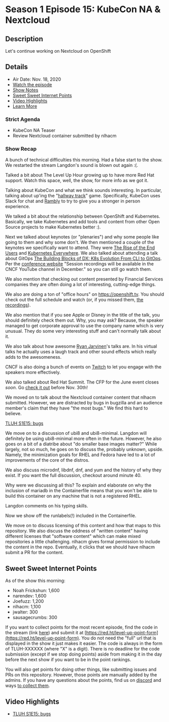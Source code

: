 # Season 1 Episode 15: KubeCon NA & Nextcloud

## Description

Let's continue working on Nextcloud on OpenShift

## Details

* Air Date: Nov. 18, 2020
* [Watch the episode](https://youtu.be/QhXOfoWNHv4)
* [Show Notes](#show-notes)
* [Sweet Sweet Internet Points](#sweet-sweet-internet-points)
* [Video Highlights](#video-highlights)
* [Learn More](https://red.ht/leveluphour)

### Strict Agenda

* KubeCon NA Teaser
* Review Nextcloud container submitted by nlhacm

### Show Recap

A bunch of technical difficulties this morning.
Had a false start to the show.
We restarted the stream
Langdon's sound is blown out again :(.

Talked a bit about The Level Up Hour growing up to have more Red Hat support.
Watch this space, well, the show, for more info as we got it.

Talking about KubeCon and what we think sounds interesting.
In particular, talking about up'ing the "[hallway track](https://blogs.vmware.com/opensource/2018/05/15/hallway-track-open-source-conferences/)" game.
Specifically, KubeCon uses Slack for chat and [Rambly](https://rambly.app) to try to give you a stronger in person experience.

We talked a bit about the relationship between OpenShift and Kubernetes.
Basically, we take Kubernetes and add tools and content from other Open Source projects to make Kubernetes better :).

Next we talked about keynotes (or "plenaries") and why some people like going to them and why some don't.
We then mentioned a couple of the keynotes we specifically want to attend.
They were [The Rise of the End Users](https://kccncna20.sched.com/event/ep4i/sponsored-keynote-the-rise-of-the-end-users-diane-mueller-community-development-red-hat) and [Kubernetes Everywhere](https://kccncna20.sched.com/event/ep4z/sponsored-keynote-kubernetes-everywhere-briana-frank-director-of-product-ibm-cloud?iframe=no).
We also talked about attending a talk about GitOps [The Building Blocks of DX: K8s Evolution From CLI to GitOps](https://kccncna20.sched.com/event/ek9l/the-building-blocks-of-dx-k8s-evolution-from-cli-to-gitops-katie-gamanji-cloud-native-computing-foundation?iframe=no). Per the [conference website](https://events.linuxfoundation.org/kubecon-cloudnativecon-north-america/program/schedule/) "Session recordings will be available in the CNCF YouTube channel in December." so you can still go watch them.

We also mention that checking out content presented by Financial Services companies they are often doing a lot of interesting, cutting-edge things.

We also are doing a ton of "office hours" on <https://openshift.tv>.
You should check out the full schedule and watch (or, if you missed them, [the recordings](https://www.youtube.com/watch?v=XYEdvE7-5TM&list=PLaR6Rq6Z4IqcigbU0M2P3si8Yf-qr0FuS)).

We also mention that if you see Apple or Disney in the title of the talk, you should definitely check them out.
Why, you may ask?
Because, the speaker managed to get corporate approval to use the company name which is very unusual.
They do some very interesting stuff and can't normally talk about it.

We also talk about how awesome [Ryan Jarvinen](https://twitter.com/ryanj)'s talks are.
In his virtual talks he actually uses a laugh track and other sound effects which really adds to the awesomeness.

CNCF is also doing a bunch of events on [Twitch](https://twitch.tv) to let you engage with the speakers more effectively.

We also talked about Red Hat Summit.
The CFP for the June event closes *soon*.
Go [check it out](https://reg.summit.redhat.com/flow/redhat/sum21/rhcfp/login) before Nov. 30th!

We moved on to talk about the Nextcloud container content that nlhacm submitted.
However, we are distracted by bugs in bugzilla and an audience member's claim that they have "the most bugs."
We find this hard to believe.

[TLUH S1E15: bugs](https://clips.twitch.tv/FreezingTubularChimpanzeeDxCat)

We move on to a discussion of ubi8 and ubi8-minimal.
Langdon will definitely be using ubi8-minimal more often in the future.
However, he also goes on a bit of a diatribe about "do smaller base images matter?"
While largely, not so much, he goes on to discuss the, probably unknown, upside.
Namely, the minimization goals for RHEL and Fedora have led to a lot of improvements of the core of the distros.

We also discuss microdnf, libdnf, dnf, and yum and the history of why they exist.
If you want the full discussion, checkout around minute 40.

Why were we discussing all this?
To explain and elaborate on why the inclusion of mariadb in the Containerfile means that you won't be able to build this container on any machine that is not a registered RHEL.

Langdon comments on his typing skills.

Now we show off the runlabels(!) included in the Containerfile.

We move on to discuss licensing of this content and how that maps to this repository.
We also discuss the oddness of "written content" having different licenses that "software content" which can make mixed repositories a little challenging.
nlhacm gives formal permission to include the content in the repo.
Eventually, it clicks that we should have nlhacm submit a PR for the content.

## Sweet Sweet Internet Points

As of the show this morning:

* Noah Frickshun: 1,600
* narendev: 1,600
* Joefuzz: 1,200
* nlhacm: 1,100
* jwalter: 300
* sausagecrumbs: 300


If you want to collect points for the most recent episode, find the code in the stream (link [here](#details)) and submit it at [https://red.ht/level-up-point-form](https://red.ht/level-up-point-form).
You do not need the "full" url that is displayed in the show it just makes it easier.
The code is always in the form of TLUH-XXXXXX (where "X" is a digit).
There is no deadline for the code submission (except if we stop doing points) aside from making it in the day before the next show if you want to be in the point rankings.

You will also get points for doing other things, like submitting issues and PRs on this repository.
However, those points are manually added by the admins.
If you have any questions about the points, find us on [discord](https://discord.gg/5VMVGJt) and ways [to collect them](../activities.md).

## Video Highlights

* [TLUH S1E15: bugs](https://clips.twitch.tv/FreezingTubularChimpanzeeDxCat)

